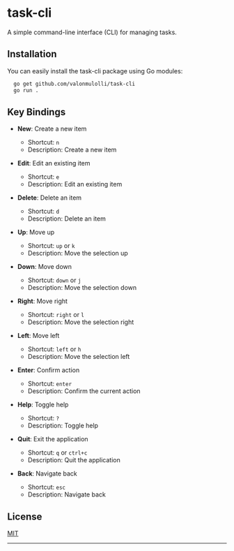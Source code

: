 # task-cli

A simple command-line interface (CLI) for managing tasks.

## Installation

You can easily install the task-cli package using Go modules:

```bash
  go get github.com/valonmulolli/task-cli
  go run .
```

## Key Bindings

- **New**: Create a new item
  - Shortcut: `n`
  - Description: Create a new item

- **Edit**: Edit an existing item
  - Shortcut: `e`
  - Description: Edit an existing item

- **Delete**: Delete an item
  - Shortcut: `d`
  - Description: Delete an item

- **Up**: Move up
  - Shortcut: `up` or `k`
  - Description: Move the selection up

- **Down**: Move down
  - Shortcut: `down` or `j`
  - Description: Move the selection down

- **Right**: Move right
  - Shortcut: `right` or `l`
  - Description: Move the selection right

- **Left**: Move left
  - Shortcut: `left` or `h`
  - Description: Move the selection left

- **Enter**: Confirm action
  - Shortcut: `enter`
  - Description: Confirm the current action

- **Help**: Toggle help
  - Shortcut: `?`
  - Description: Toggle help

- **Quit**: Exit the application
  - Shortcut: `q` or `ctrl+c`
  - Description: Quit the application

- **Back**: Navigate back
  - Shortcut: `esc`
  - Description: Navigate back

## License

[MIT](https://github.com/valonmulolli/task-cli.git/raw/master/LICENSE)

---
